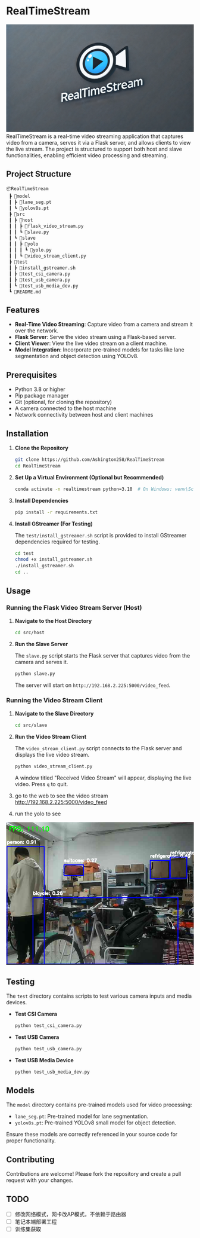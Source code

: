 
# RealTimeStream


![Project logo](doc/image/realtimestream_logo.webp)
RealTimeStream is a real-time video streaming application that captures video from a camera, serves it via a Flask server, and allows clients to view the live stream. The project is structured to support both host and slave functionalities, enabling efficient video processing and streaming.

## Project Structure

```
📦RealTimeStream
 ┣ 📂model
 ┃ ┣ 📜lane_seg.pt
 ┃ ┗ 📜yolov8s.pt
 ┣ 📂src
 ┃ ┣ 📂host
 ┃ ┃ ┣ 📜flask_video_stream.py
 ┃ ┃ ┗ 📜slave.py
 ┃ ┗ 📂slave
 ┃ ┃ ┣ 📂yolo
 ┃ ┃ ┃ ┗ 📜yolo.py
 ┃ ┃ ┗ 📜video_stream_client.py
 ┣ 📂test
 ┃ ┣ 📜install_gstreamer.sh
 ┃ ┣ 📜test_csi_camera.py
 ┃ ┣ 📜test_usb_camera.py
 ┃ ┗ 📜test_usb_media_dev.py
 ┗ 📜README.md
```

## Features

- **Real-Time Video Streaming**: Capture video from a camera and stream it over the network.
- **Flask Server**: Serve the video stream using a Flask-based server.
- **Client Viewer**: View the live video stream on a client machine.
- **Model Integration**: Incorporate pre-trained models for tasks like lane segmentation and object detection using YOLOv8.

## Prerequisites

- Python 3.8 or higher
- Pip package manager
- Git (optional, for cloning the repository)
- A camera connected to the host machine
- Network connectivity between host and client machines

## Installation

1. **Clone the Repository**

   ```bash
   git clone https://github.com/Ashington258/RealTimeStream
   cd RealTimeStream
   ```

2. **Set Up a Virtual Environment (Optional but Recommended)**

   ```bash
   conda activate -n realtimestream python=3.10  # On Windows: venv\Scripts\activate
   ```

3. **Install Dependencies**

   ```bash
   pip install -r requirements.txt
   ```

4. **Install GStreamer (For Testing)**

   The `test/install_gstreamer.sh` script is provided to install GStreamer dependencies required for testing.

   ```bash
   cd test
   chmod +x install_gstreamer.sh
   ./install_gstreamer.sh
   cd ..
   ```

## Usage

### Running the Flask Video Stream Server (Host)

1. **Navigate to the Host Directory**

   ```bash
   cd src/host
   ```

2. **Run the Slave Server**

   The `slave.py` script starts the Flask server that captures video from the camera and serves it.

   ```bash
   python slave.py
   ```

   The server will start on `http://192.168.2.225:5000/video_feed`.

### Running the Video Stream Client

1. **Navigate to the Slave Directory**

   ```bash
   cd src/slave
   ```

2. **Run the Video Stream Client**

   The `video_stream_client.py` script connects to the Flask server and displays the live video stream.

   ```bash
   python video_stream_client.py
   ```

   A window titled "Received Video Stream" will appear, displaying the live video. Press `q` to quit.

3. go to the web to see the video stream
    http://192.168.2.225:5000/video_feed


4. run the yolo to see

![yolo test](doc/image/yolo_test.png)

## Testing

The `test` directory contains scripts to test various camera inputs and media devices.

- **Test CSI Camera**

  ```bash
  python test_csi_camera.py
  ```

- **Test USB Camera**

  ```bash
  python test_usb_camera.py
  ```

- **Test USB Media Device**

  ```bash
  python test_usb_media_dev.py
  ```

## Models

The `model` directory contains pre-trained models used for video processing:

- `lane_seg.pt`: Pre-trained model for lane segmentation.
- `yolov8s.pt`: Pre-trained YOLOv8 small model for object detection.

Ensure these models are correctly referenced in your source code for proper functionality.

## Contributing

Contributions are welcome! Please fork the repository and create a pull request with your changes.

## TODO
- [ ] 修改网络模式，网卡改AP模式，不依赖于路由器
- [ ] 笔记本端部署工程
- [ ] 训练集获取
